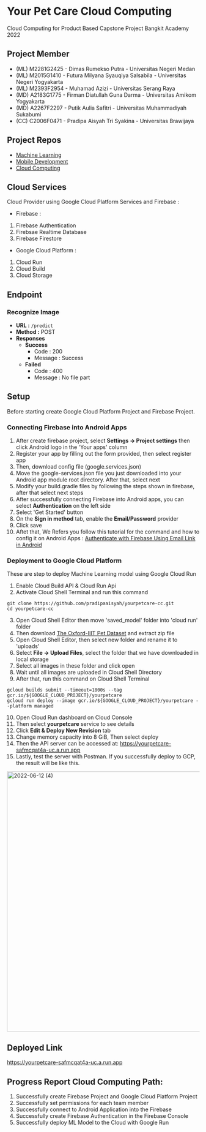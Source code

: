 # Your Pet Care Cloud Computing

Cloud Computing for Product Based Capstone Project Bangkit Academy 2022

## Project Member
* (ML) M2281G2425 - Dimas Rumekso Putra - Universitas Negeri Medan
* (ML) M2015G1410 - Futura Milyana Syauqiya Salsabila - Universitas Negeri Yogyakarta
* (ML) M2393F2954 - Muhamad Azizi - Universitas Serang Raya
* (MD) A2183G1775 - Firman Diatullah Guna Darma - Universitas Amikom Yogyakarta
* (MD) A2267F2297 - Putik Aulia Safitri - Universitas Muhammadiyah Sukabumi
* (CC) C2006F0471 - Pradipa Aisyah Tri Syakina - Universitas Brawijaya

## Project Repos
* [Machine Learning](https://github.com/memelabela/yourpetcare-ml)
* [Mobile Development](https://github.com/vandarma27/yourpetcare-md)
* [Cloud Computing](https://github.com/pradipaaisyah/yourpetcare-cc)

## Cloud Services

Cloud Provider using Google Cloud Platform Services and Firebase :

* Firebase :
1. Firebase Authentication
2. Firebsae Realtime Database
3. Firebase Firestore

* Google Cloud Platform :
1. Cloud Run
2. Cloud Build
3. Cloud Storage

## Endpoint
### Recognize Image

- **URL :**
  ``` /predict ```
- **Method :**
  POST
- **Responses**
  - **Success**
    - Code : 200
    - Message : Success
  - **Failed**
    - Code : 400
    - Message : No file part

## Setup
Before starting create Google Cloud Platform Project and Firebase Project.
### Connecting Firebase into Android Apps
1. After create firebase project, select **Settings -> Project settings** then click Android logo in the 'Your apps' column
2. Register your app by filling out the form provided, then select register app
3. Then, download config file (google.services.json)
4. Move the google-services.json file you just downloaded into your Android app module root directory. After that, select next
5. Modify your build.gradle files by following the steps shown in firebase, after that select next steps
6. After successfully connecting Firebase into Android apps, you can select **Authentication** on the left side
7. Select 'Get Started' button
8. On the **Sign in method** tab, enable the **Email/Password** provider
9. Click save
10. Aftet that, We Refers you follow this tutorial for the command and how to config it on Android Apps : [Authenticate with Firebase Using Email Link in Android](https://firebase.google.com/docs/auth/android/email-link-auth?authuser=0&hl=en#kotlin+ktx_1)

### Deployment to Google Cloud Platform
These are step to deploy Machine Learning model using Google Cloud Run
1. Enable Cloud Build API & Cloud Run Api
2. Activate Cloud Shell Terminal and run this command
  ``` 
  git clone https://github.com/pradipaaisyah/yourpetcare-cc.git
  cd yourpetcare-cc
  ``` 
3. Open Cloud Shell Editor then move 'saved_model' folder into 'cloud run' folder
4. Then download [The Oxford-IIIT Pet Dataset](https://www.robots.ox.ac.uk/~vgg/data/pets/) and extract zip file 
5. Open Cloud Shell Editor, then select new folder and rename it to 'uploads'
6. Select **File -> Upload Files**, select the folder that we have downloaded in local storage
7. Select all images in these folder and click open
8. Wait until all images are uploaded in Cloud Shell Directory
9. After that, run this command on Cloud Shell Terminal
```
gcloud builds submit --timeout=1800s --tag gcr.io/${GOOGLE_CLOUD_PROJECT}/yourpetcare
gcloud run deploy --image gcr.io/${GOOGLE_CLOUD_PROJECT}/yourpetcare --platform managed
```
10. Open Cloud Run dashboard on Cloud Console
11. Then select **yourpetcare** service to see details
12. Click **Edit & Deploy New Revision** tab
13. Change memory capacity into 8 GiB, Then select deploy
14. Then the API server can be accessed at: https://yourpetcare-safmcqat4a-uc.a.run.app
15. Lastly, test the server with Postman. If you successfully deploy to GCP, the result will be like this.
<img width="679" alt="2022-06-12 (4)" src="https://user-images.githubusercontent.com/99383349/173230097-060c36c2-62c0-4043-87aa-e8e46676bc04.png">

## Deployed Link
https://yourpetcare-safmcqat4a-uc.a.run.app

## Progress Report Cloud Computing Path:
1. Successfully create Firebase Project and Google Cloud Platform Project
2. Successfully set permissions for each team member
3. Successfully connect to Android Application into the Firebase
4. Successfully create Firebase Authentication in the Firebase Console
5. Successfully deploy ML Model to the Cloud with Google Run
